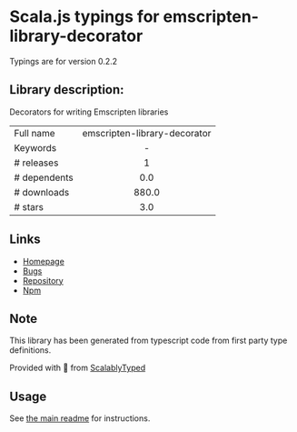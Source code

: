 
# Scala.js typings for emscripten-library-decorator

Typings are for version 0.2.2

## Library description:
Decorators for writing Emscripten libraries

|                    |                 |
| ------------------ | :-------------: |
| Full name          | emscripten-library-decorator |
| Keywords           | - |
| # releases         | 1 |
| # dependents       | 0.0 |
| # downloads        | 880.0 |
| # stars            | 3.0 |

## Links
- [Homepage](https://github.com/charto/emscripten-library-decorator)
- [Bugs](https://github.com/charto/emscripten-library-decorator/issues)
- [Repository](https://github.com/charto/emscripten-library-decorator)
- [Npm](https://www.npmjs.com/package/emscripten-library-decorator)
    


## Note
This library has been generated from typescript code from first party type definitions.

Provided with :purple_heart: from [ScalablyTyped](https://github.com/oyvindberg/ScalablyTyped)

## Usage
See [the main readme](../../readme.md) for instructions.


